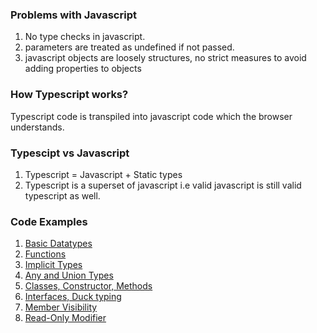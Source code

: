 ### Problems with Javascript
1. No type checks in javascript.
1. parameters are treated as undefined if not passed.
1. javascript objects are loosely structures, no strict measures to avoid adding properties to objects

### How Typescript works?
Typescript code is transpiled into javascript code which the browser understands.

### Typescipt vs Javascript
1. Typescript = Javascript + Static types
1. Typescript is a superset of javascript i.e valid javascript is still valid typescript as well.

### Code Examples
1. [Basic Datatypes](./hello-world.ts)
1. [Functions](./functions-basics.ts)
1. [Implicit Types](./implicit-types.ts)
1. [Any and Union Types](./any-and-union.ts)
1. [Classes, Constructor, Methods](./class-basics.ts)
1. [Interfaces, Duck typing](./interface-basics.ts)
1. [Member Visibility](./member-visibility.ts)
1. [Read-Only Modifier](./readonly-modifier.ts)